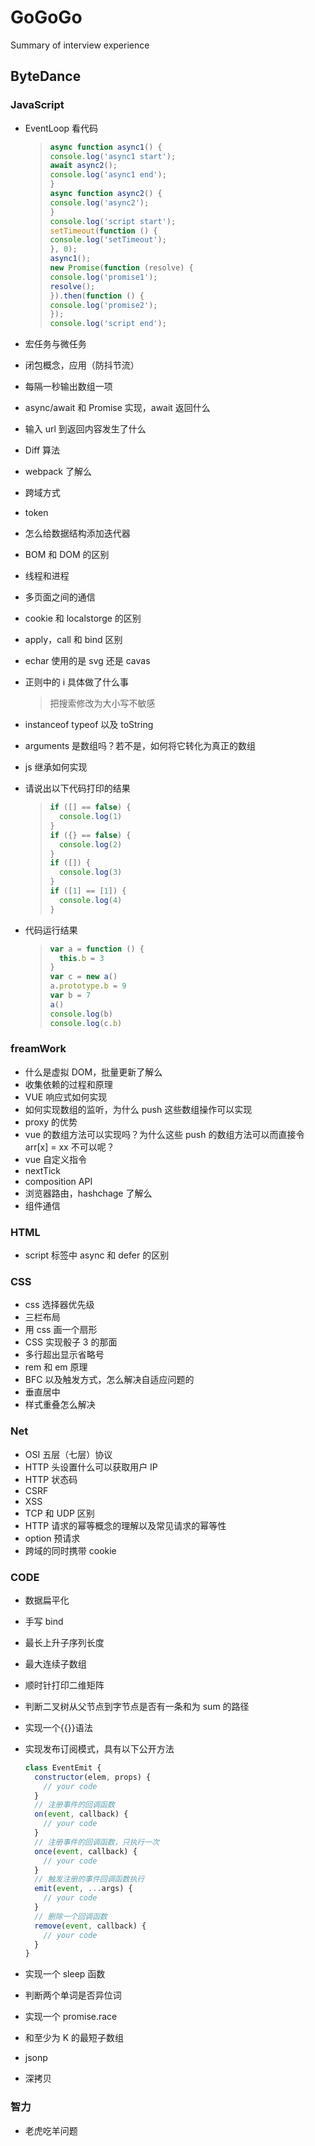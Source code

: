 # GoGoGo

Summary of interview experience

## ByteDance

### JavaScript

- EventLoop 看代码

  > ```javaScript
  > async function async1() {
  > console.log('async1 start');
  > await async2();
  > console.log('async1 end');
  > }
  > async function async2() {
  > console.log('async2');
  > }
  > console.log('script start');
  > setTimeout(function () {
  > console.log('setTimeout');
  > }, 0);
  > async1();
  > new Promise(function (resolve) {
  > console.log('promise1');
  > resolve();
  > }).then(function () {
  > console.log('promise2');
  > });
  > console.log('script end');
  > ```

- 宏任务与微任务
- 闭包概念，应用（防抖节流）
- 每隔一秒输出数组一项
- async/await 和 Promise 实现，await 返回什么
- 输入 url 到返回内容发生了什么
- Diff 算法
- webpack 了解么
- 跨域方式
- token
- 怎么给数据结构添加迭代器
- BOM 和 DOM 的区别
- 线程和进程
- 多页面之间的通信
- cookie 和 localstorge 的区别
- apply，call 和 bind 区别
- echar 使用的是 svg 还是 cavas
- 正则中的 i 具体做了什么事
  > 把搜索修改为大小写不敏感
- instanceof typeof 以及 toString
- arguments 是数组吗？若不是，如何将它转化为真正的数组
- js 继承如何实现
- 请说出以下代码打印的结果

  > ```javascript
  > if ([] == false) {
  >   console.log(1)
  > }
  > if ({} == false) {
  >   console.log(2)
  > }
  > if ([]) {
  >   console.log(3)
  > }
  > if ([1] == [1]) {
  >   console.log(4)
  > }
  > ```

- 代码运行结果

  > ```javascript
  > var a = function () {
  >   this.b = 3
  > }
  > var c = new a()
  > a.prototype.b = 9
  > var b = 7
  > a()
  > console.log(b)
  > console.log(c.b)
  > ```

### freamWork

- 什么是虚拟 DOM，批量更新了解么
- 收集依赖的过程和原理
- VUE 响应式如何实现
- 如何实现数组的监听，为什么 push 这些数组操作可以实现
- proxy 的优势
- vue 的数组方法可以实现吗？为什么这些 push 的数组方法可以而直接令 arr[x] = xx 不可以呢？
- vue 自定义指令
- nextTick
- composition API
- 浏览器路由，hashchage 了解么
- 组件通信

### HTML

- script 标签中 async 和 defer 的区别

### CSS

- css 选择器优先级
- 三栏布局
- 用 css 画一个扇形
- CSS 实现骰子 3 的那面
- 多行超出显示省略号
- rem 和 em 原理
- BFC 以及触发方式，怎么解决自适应问题的
- 垂直居中
- 样式重叠怎么解决

### Net

- OSI 五层（七层）协议
- HTTP 头设置什么可以获取用户 IP
- HTTP 状态码
- CSRF
- XSS
- TCP 和 UDP 区别
- HTTP 请求的幂等概念的理解以及常见请求的幂等性
- option 预请求
- 跨域的同时携带 cookie

### CODE

- 数据扁平化
- 手写 bind
- 最长上升子序列长度
- 最大连续子数组
- 顺时针打印二维矩阵
- 判断二叉树从父节点到字节点是否有一条和为 sum 的路径
- 实现一个{{}}语法
- 实现发布订阅模式，具有以下公开方法

  ```javascript
  class EventEmit {
    constructor(elem, props) {
      // your code
    }
    // 注册事件的回调函数
    on(event, callback) {
      // your code
    }
    // 注册事件的回调函数，只执行一次
    once(event, callback) {
      // your code
    }
    // 触发注册的事件回调函数执行
    emit(event, ...args) {
      // your code
    }
    // 删除一个回调函数
    remove(event, callback) {
      // your code
    }
  }
  ```

- 实现一个 sleep 函数
- 判断两个单词是否异位词
- 实现一个 promise.race
- 和至少为 K 的最短子数组
- jsonp
- 深拷贝

### 智力

- 老虎吃羊问题
